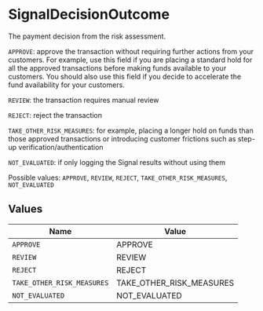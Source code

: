 # SignalDecisionOutcome

The payment decision from the risk assessment.

`APPROVE`: approve the transaction without requiring further actions from your customers. For example, use this field if you are placing a standard hold for all the approved transactions before making funds available to your customers. You should also use this field if you decide to accelerate the fund availability for your customers.

`REVIEW`: the transaction requires manual review

`REJECT`: reject the transaction

`TAKE_OTHER_RISK_MEASURES`: for example, placing a longer hold on funds than those approved transactions or introducing customer frictions such as step-up verification/authentication

`NOT_EVALUATED`: if only logging the Signal results without using them

Possible values:  `APPROVE`, `REVIEW`, `REJECT`, `TAKE_OTHER_RISK_MEASURES`, `NOT_EVALUATED`



## Values

| Name                       | Value                      |
| -------------------------- | -------------------------- |
| `APPROVE`                  | APPROVE                    |
| `REVIEW`                   | REVIEW                     |
| `REJECT`                   | REJECT                     |
| `TAKE_OTHER_RISK_MEASURES` | TAKE_OTHER_RISK_MEASURES   |
| `NOT_EVALUATED`            | NOT_EVALUATED              |